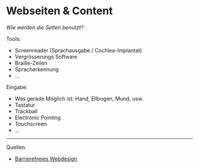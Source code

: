 # Webseiten & Content

*Wie werden die Seiten benutzt?*

Tools:
- Screenreader (Sprachausgabe / Cochlea-Implantat)
- Vergrösserungs Software
- Braille-Zeilen
- Spracherkennung
- ...

Eingabe:
- Was gerade Möglich ist: Hand, Ellbogen, Mund, usw.
- Tastatur
- Trackball
- Electronic Pointing
- Touchscreen
- ...

---

Quellen:
- [Barrierefreies Webdesign](https://www.barrierefreies-webdesign.de/spezial/multimediale-inhalte/technische-hilfsmittel.html)

